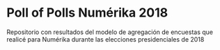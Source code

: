 # Poll of Polls Numérika 2018
Repositorio con resultados del modelo de agregación de encuestas que realicé para Numérika durante las elecciones presidenciales de 2018
